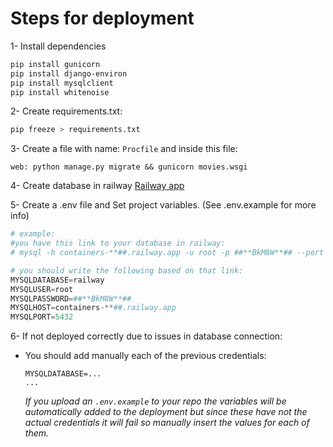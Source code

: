 # Steps for deployment

1- Install dependencies

```bash
pip install gunicorn
pip install django-environ
pip install mysqlclient
pip install whitenoise
```

2- Create requirements.txt:
```bash
pip freeze > requirements.txt
```

3- Create a file with name: `Procfile` and inside this file:

```
web: python manage.py migrate && gunicorn movies.wsgi
```

4- Create database in railway
[Railway app](http://railway.app)

5- Create a .env file and Set project variables. (See .env.example for more info)
```python
# example:
#you have this link to your database in railway:
# mysql -h containers-**##.railway.app -u root -p ##**BkM8W**## --port 5432 --protocol=TCP railway

# you should write the following based on that link:
MYSQLDATABASE=railway
MYSQLUSER=root
MYSQLPASSWORD=##**BkM8W**##
MYSQLHOST=containers-**##.railway.app
MYSQLPORT=5432
```

6- If not deployed correctly due to issues in database connection:
  - You should add manually each of the previous credentials:
    ```
    MYSQLDATABASE=...
    ...
    ```
    _If you upload an `.env.example` to your repo the variables will be automatically added to the deployment but since these have not the actual credentials it will fail so manually insert the values for each of them._
  